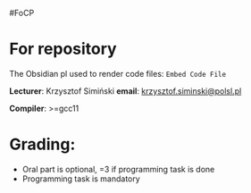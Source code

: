 #FoCP

# For repository
The Obsidian pl used to render code files:
`Embed Code File`

**Lecturer**: Krzysztof Simiński
**email**: krzysztof.siminski@polsl.pl

**Compiler**: >=gcc11

# Grading:
- Oral part is optional, =3 if programming task is done
- Programming task is mandatory